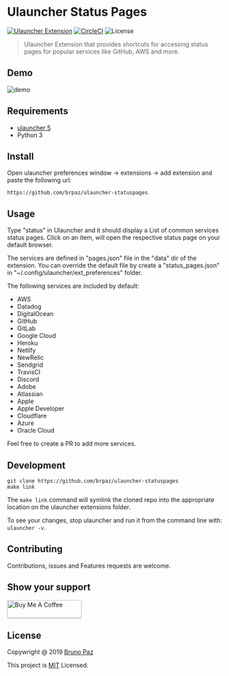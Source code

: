 # Ulauncher Status Pages

[![Ulauncher Extension](https://img.shields.io/badge/Ulauncher-Extension-green.svg?style=for-the-badge)](https://ext.ulauncher.io/-/github-brpaz-ulauncher-statuspages)
[![CircleCI](https://img.shields.io/circleci/build/github/brpaz/ulauncher-statuspages.svg?style=for-the-badge)](https://circleci.com/gh/brpaz/ulauncher-statuspages)
![License](https://img.shields.io/github/license/brpaz/ulauncher-statuspages.svg?style=for-the-badge)

> Ulauncher Extension that provides shortcuts for accessing status pages for popular services like GitHub, AWS and more.

## Demo

![demo](demo.gif)

## Requirements

* [ulauncher 5](https://ulauncher.io/)
* Python 3

## Install

Open ulauncher preferences window -> extensions -> add extension and paste the following url:

```https://github.com/brpaz/ulauncher-statuspages```

## Usage

Type "status" in Ulauncher and it should display a List of common services status pages. Click on an item, will open the respective status page on your default browser.

The services are defined in "pages.json" file in the "data" dir of the extension. You can override the default file by create a "status_pages.json" in "~/.config/ulauncher/ext_preferences" folder.

The following services are included by default:

* AWS
* Datadog
* DigitalOcean
* GitHub
* GitLab
* Google Cloud
* Heroku
* Netlify
* NewRelic
* Sendgrid
* TravisCI
* Discord
* Adobe
* Atlassian
* Apple
* Apple Developer
* Cloudflare
* Azure
* Oracle Cloud

Feel free to create a PR to add more services.


## Development

```
git clone https://github.com/brpaz/ulauncher-statuspages
make link
```

The `make link` command will symlink the cloned repo into the appropriate location on the ulauncher extensions folder.

To see your changes, stop ulauncher and run it from the command line with: `ulauncher -v`.

## Contributing

Contributions, issues and Features requests are welcome.

## Show your support

<a href="https://www.buymeacoffee.com/Z1Bu6asGV" target="_blank"><img src="https://www.buymeacoffee.com/assets/img/custom_images/orange_img.png" alt="Buy Me A Coffee" style="height: 41px !important;width: 174px !important;box-shadow: 0px 3px 2px 0px rgba(190, 190, 190, 0.5) !important;-webkit-box-shadow: 0px 3px 2px 0px rgba(190, 190, 190, 0.5) !important;" ></a>


## License

Copywright @ 2019 [Bruno Paz](https://github.com/brpaz)

This project is [MIT](LLICENSE) Licensed.
